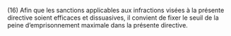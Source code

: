 (16) Afin que les sanctions applicables aux infractions visées à la présente directive soient efficaces et dissuasives, il convient de fixer le seuil de la peine d’emprisonnement maximale dans la présente directive.